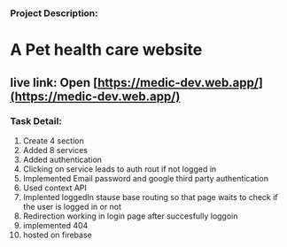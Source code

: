 

### Project Description: 
# A Pet health care website
## live link: Open [https://medic-dev.web.app/](https://medic-dev.web.app/)




### Task Detail: 
1. Create 4 section
2. Added 8 services
3. Added authentication
4. Clicking on service leads to auth rout if not logged in
5. Implemented Email password and google third party authentication
6. Used context API
7.  Implented loggedIn stause base routing so that page waits to check if the user is logged in or not
8.  Redirection working in login page after succesfully loggoin
9.  implemented 404
10.  hosted on firebase

